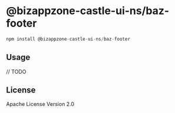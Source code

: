 # @bizappzone-castle-ui-ns/baz-footer

```javascript
npm install @bizappzone-castle-ui-ns/baz-footer
```

## Usage

// TODO

## License

Apache License Version 2.0
